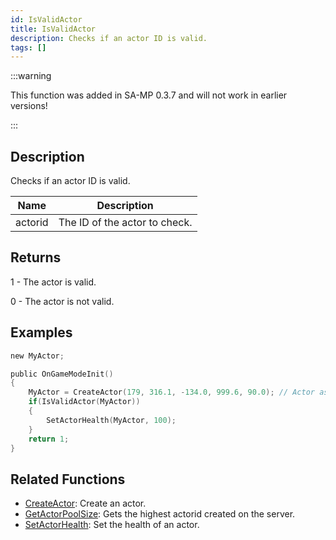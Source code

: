 ```yaml
---
id: IsValidActor
title: IsValidActor
description: Checks if an actor ID is valid.
tags: []
---
```


:::warning

This function was added in SA-MP 0.3.7 and will not work in earlier versions!

:::

## Description

Checks if an actor ID is valid.


| Name | Description |
|------|-------------|
|actorid | The ID of the actor to check.|


## Returns

 1 - The actor is valid.

 0 - The actor is not valid.


## Examples


```c
new MyActor;

public OnGameModeInit()
{
    MyActor = CreateActor(179, 316.1, -134.0, 999.6, 90.0); // Actor as a salesperson in Ammunation.
    if(IsValidActor(MyActor))
    {    
        SetActorHealth(MyActor, 100);
    }
    return 1;
}
```


## Related Functions


-  [CreateActor](../../scripting/functions/CreateActor.md): Create an actor.
-  [GetActorPoolSize](../../scripting/functions/GetActorPoolSize.md): Gets the highest actorid created on the server.
-  [SetActorHealth](../../scripting/functions/SetActorHealth.md): Set the health of an actor.